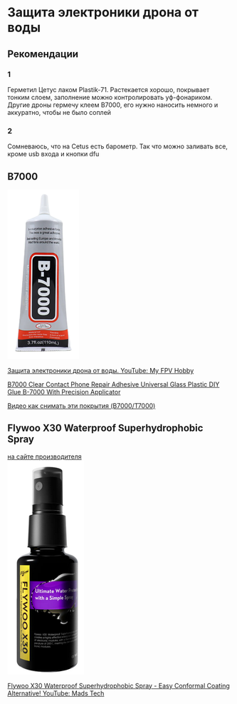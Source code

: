 # Защита электроники дрона от воды

## Рекомендации

### 1
Герметил Цетус лаком Plastik-71. Растекается хорошо, покрывает тонким слоем, заполнение можно контролировать уф-фонариком.  
Другие дроны гермечу клеем B7000, его нужно наносить немного и аккуратно, чтобы не было соплей

### 2
Сомневаюсь, что на Cetus есть барометр. Так что можно заливать все, кроме usb входа и кнопки dfu

## B7000
![](B7000.png)  

[Защита электроники дрона от воды. YouTube: My FPV Hobby](https://www.youtube.com/watch?v=UN3pCRkmNeI)  

[B7000 Clear Contact Phone Repair Adhesive Universal Glass Plastic DIY Glue B-7000 With Precision Applicator](https://vi.aliexpress.com/item/1005003653423730.html)

[Видео как снимать эти покрытия (B7000/T7000)](Как_снимать_B7000.mp4)

## Flywoo X30 Waterproof Superhydrophobic Spray
[на сайте производителя](https://flywoo.net/products/flywoo-x30-waterproof-superhydrophobic-invisible-spray)  
![](Flywoo_X30_Spray.png)

[Flywoo X30 Waterproof Superhydrophobic Spray - Easy Conformal Coating Alternative! YouTube: Mads Tech](https://www.youtube.com/watch?v=HftOrKM05p0)